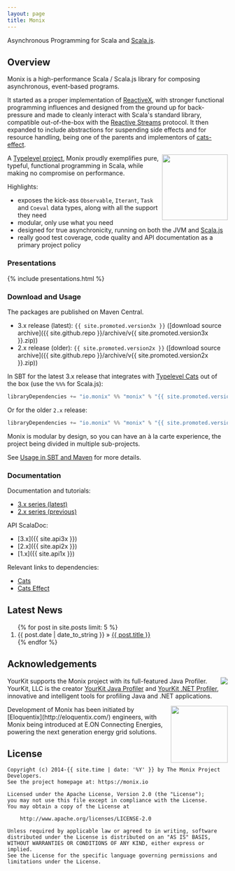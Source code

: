 ```yaml
---
layout: page
title: Monix
---
```


Asynchronous Programming for Scala and [Scala.js](http://www.scala-js.org/).

## Overview

Monix is a high-performance Scala / Scala.js library for composing asynchronous,
event-based programs.

It started as a proper implementation of [ReactiveX](http://reactivex.io/),
with stronger functional programming influences and designed from the ground up
for  back-pressure and made to cleanly interact with Scala's standard library,
compatible out-of-the-box with the [Reactive Streams](http://www.reactive-streams.org/)
protocol. It then expanded to include abstractions for suspending side effects
and for resource handling, being one of the parents and implementors of
[cats-effect](https://typelevel.org/cats-effect/).

<a href="https://typelevel.org/"><img src="{{ site.baseurl }}public/images/typelevel.png" width="150" style="float:right;" align="right" /></a>

A [Typelevel project](http://typelevel.org/projects/), Monix proudly
exemplifies pure, typeful, functional programming in Scala, while making no
compromise on performance.

Highlights:

- exposes the kick-ass `Observable`, `Iterant`, `Task` and `Coeval` data types,
  along with all the support they need
- modular, only use what you need
- designed for true asynchronicity, running on both the
  JVM and [Scala.js](http://scala-js.org)
- really good test coverage, code quality and API documentation
  as a primary project policy

### Presentations

{% include presentations.html %}

### Download and Usage

The packages are published on Maven Central.

- 3.x release (latest): `{{ site.promoted.version3x }}`
  ([download source archive]({{ site.github.repo }}/archive/v{{ site.promoted.version3x }}.zip))
- 2.x release (older): `{{ site.promoted.version2x }}`
  ([download source archive]({{ site.github.repo }}/archive/v{{ site.promoted.version2x }}.zip))

In SBT for the latest 3.x release that integrates with
[Typelevel Cats](https://typelevel.org/cats/) out of the box
(use the `%%%` for Scala.js):

```scala
libraryDependencies += "io.monix" %% "monix" % "{{ site.promoted.version3x }}"
```

Or for the older `2.x` release:

```scala
libraryDependencies += "io.monix" %% "monix" % "{{ site.promoted.version2x }}"
```

Monix is modular by design, so you can have an à la carte experience,
the project being divided in multiple sub-projects.

See [Usage in SBT and Maven](/docs/3x/intro/usage.html) for more details.

### Documentation

Documentation and tutorials:

- [3.x series (latest)](/docs/3x/)
- [2.x series (previous)](/docs/2x/)

API ScalaDoc:

- [3.x]({{ site.api3x }})
- [2.x]({{ site.api2x }})
- [1.x]({{ site.api1x }})

Relevant links to dependencies:

- [Cats](https://typelevel.org/cats/)
- [Cats Effect](https://typelevel.org/cats-effect/)

## Latest News

<ol class="news-summary">
  {% for post in site.posts limit: 5 %}
  <li>
    <time itemprop="dateCreated"
      datetime="{{ post.date | date: "%Y-%m-%d" }}">
      {{ post.date | date_to_string }} »
    </time>
    <a href="{{ post.url }}">{{ post.title }}</a>
  </li>
  {% endfor %}
</ol>

## Acknowledgements

<img src="{{ site.baseurl }}public/images/logos/yklogo.png"
align="right" /> YourKit supports the Monix project with its
full-featured Java Profiler.  YourKit, LLC is the creator
[YourKit Java Profiler](http://www.yourkit.com/java/profiler/index.jsp)
and
[YourKit .NET Profiler](http://www.yourkit.com/.net/profiler/index.jsp),
innovative and intelligent tools for profiling Java and .NET
applications.

<img src="{{ site.baseurl }}public/images/logos/logo-eloquentix@2x.png" align="right" width="130" />
Development of Monix has been initiated by
[Eloquentix](http://eloquentix.com/) engineers, with
Monix being introduced at E.ON Connecting Energies, powering the next
generation energy grid solutions.

## License

```text
Copyright (c) 2014-{{ site.time | date: '%Y' }} by The Monix Project Developers.
See the project homepage at: https://monix.io

Licensed under the Apache License, Version 2.0 (the "License");
you may not use this file except in compliance with the License.
You may obtain a copy of the License at

    http://www.apache.org/licenses/LICENSE-2.0

Unless required by applicable law or agreed to in writing, software
distributed under the License is distributed on an "AS IS" BASIS,
WITHOUT WARRANTIES OR CONDITIONS OF ANY KIND, either express or implied.
See the License for the specific language governing permissions and
limitations under the License.
```